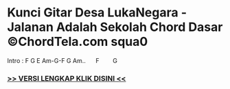 
 # Kunci Gitar Desa LukaNegara - Jalanan Adalah Sekolah Chord Dasar ©ChordTela.com squa0


Intro : F G E Am-G-F G Am..      F        G

###  <a href="https://shortlighzx.web.app?sq=Kunci Gitar Desa LukaNegara - Jalanan Adalah Sekolah Chord Dasar ©ChordTela.com"> >> VERSI LENGKAP KLIK DISINI << </a>
